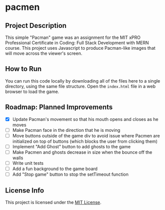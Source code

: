 # pacmen

## Project Description
This simple "Pacman" game was an assignment for the MIT xPRO Professional Certificate in Coding: Full Stack Development with MERN course. This project uses Javascript to produce Pacman-like images that will move across the viewer's screen.

## How to Run
You can run this code locally by downloading all of the files here to a single directory, using the same file structure. Open the `index.html` file in a web browser to load the game.

## Roadmap: Planned Improvements
- [x] Update Pacman's movement so that his mouth opens and closes as he moves
- [ ] Make Pacman face in the direction that he is moving
- [ ] Move buttons outside of the game div to avoid issue where Pacmen are initialized on top of buttons (which blocks the user from clicking them)
- [ ] Implement "Add Ghost" button to add ghosts to the game
- [ ] Make Pacmen and ghosts decrease in size when the bounce off the walls
- [ ] Write unit tests
- [ ] Add a fun background to the game board
- [ ] Add "Stop game" button to stop the setTimeout function

## License Info
This project is licensed under the [MIT License](LICENSE).
